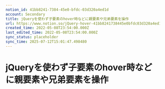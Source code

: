 ```yaml
---
notion_id: 41bb8241-7384-45e0-bfdc-03d320a4ed1d
account: Secondary
title: jQueryを使わず子要素のhover時などに親要素や兄弟要素を操作
url: https://www.notion.so/jQuery-hover-41bb8241738445e0bfdc03d320a4ed1d
created_time: 2022-05-08T23:54:00.000Z
last_edited_time: 2022-05-08T23:54:00.000Z
sync_status: placeholder
sync_time: 2025-07-12T15:01:47.498480
---
```

# jQueryを使わず子要素のhover時などに親要素や兄弟要素を操作
